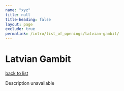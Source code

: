 ```yaml
---
name: "xyz"
title: null
title-heading: false
layout: page
exclude: true
permalink: /intro/list_of_openings/latvian-gambit/
---
```


# Latvian Gambit

[back to list](../../list_of_openings)

Description unavailable